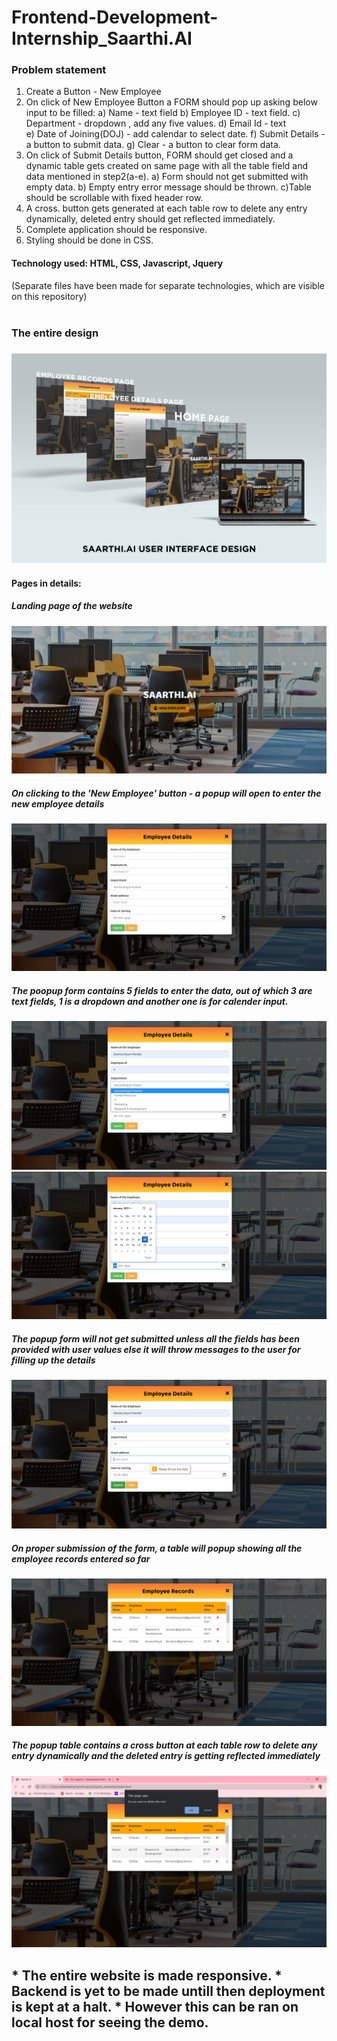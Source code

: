 # Frontend-Development-Internship_Saarthi.AI

<h3><b>Problem statement</b></h3>

1. Create a Button - New Employee 
2. On click of New Employee Button a FORM should pop up asking below input to be filled: 
a) Name - text field 
b) Employee ID - text field. 
c) Department - dropdown , add any five values. 
d) Email Id - text  
e) Date of Joining(DOJ) - add calendar to select date. 
f) Submit Details - a button to submit data. 
g) Clear - a button to clear form data. 
3. On click of Submit Details button, FORM should get closed and a dynamic table gets  created on same page with all the table field and data mentioned in step2(a-e). 
a) Form should not get submitted with empty data. 
b) Empty entry error message should be thrown. 
c)Table should be scrollable with fixed header row. 
4. A cross. button gets generated at each table row to delete any entry dynamically, deleted  entry should get reflected immediately. 
5. Complete application should be responsive. 
6. Styling should be done in CSS. 

<h4>Technology used: HTML, CSS, Javascript, Jquery</h4> (Separate files have been made for separate technologies, which are visible on this repository) <br>
  <br>
  <h3> The entire design <h3>
  <img src="https://github.com/sharika-anjum/Frontend-Development-Internship_Saarthi.AI/blob/main/Results/all%20in%20one.jpg"> 
 <br>
  
  <h4>Pages in details:</h4>
  <h5> Landing page of the website </h5>

<img src="https://github.com/sharika-anjum/Frontend-Development-Internship_Saarthi.AI/blob/main/Results/landing%20page.png"> 
 <br>
  
  <h5> On clicking to the 'New Employee' button - a popup will open to enter the new employee details</h5>


<img src="https://github.com/sharika-anjum/Frontend-Development-Internship_Saarthi.AI/blob/main/Results/Page%202.png"> 

 <br>
  
  <h5> The poopup form contains 5 fields to enter the data, out of which 3 are text fields, 1 is a dropdown and another one is for calender input. </h5>
<img src="https://github.com/sharika-anjum/Frontend-Development-Internship_Saarthi.AI/blob/main/Results/Page%203.png"> 
<img src="https://github.com/sharika-anjum/Frontend-Development-Internship_Saarthi.AI/blob/main/Results/Page%204.png"> 

 <br>
  
  <h5> The popup form will not get submitted unless all the fields has been provided with user values else it will throw messages to the user for filling up the details</h5>
<img src="https://github.com/sharika-anjum/Frontend-Development-Internship_Saarthi.AI/blob/main/Results/Page%205.png"> 

 <br>
  
  <h5> On proper submission of the form, a table will popup showing all the employee records entered so far </h5>
<img src="https://github.com/sharika-anjum/Frontend-Development-Internship_Saarthi.AI/blob/main/Results/Page%206.png"> 

 <br>
  
  <h5>The popup table contains a cross button at each table row to delete any entry dynamically and the deleted  entry is getting reflected immediately </h5>
<img src="https://github.com/sharika-anjum/Frontend-Development-Internship_Saarthi.AI/blob/main/Results/Page%207.png"> 



<h2>* The entire website is made responsive.
  * Backend is yet to be made untill then deployment is kept at a halt.
  * However this can be ran on local host for seeing the demo.</h2>
